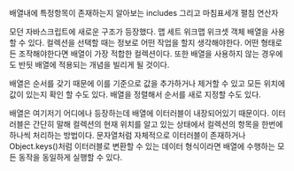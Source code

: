 배열내에 특정항목이 존재하는지 알아보는 includes 그리고 마침표세개 펼침 연산자


모던 자바스크립트에 새로운 구조가 등장했다. 맵 세트 위크맵 위크셋 객체 배열을 사용할 수 있다. 컬렉션을 선택할 때는 정보로 어떤 작업을 할지 생각해야한다. 어떤 형태로든 조작해야한다면 배열이 가장 적합한 컬렉션이다. 또한 배열을 사용하지 않는 경우에도 반딋 배열에 적용되는 개념을 빌리게 될 것이다. 

배열은 순서를 갖기 때문에 이를 기준으로 값을 추가하거나 제거할 수 있고 모든 위치에 값이 있는지 확인 할 수도 있다. 배열을 정렬해서 순서를 새로 지정할 수도 있다.

배열은 여기저기 어디에나 등장하는데 배열에 이터러블이 내장되어있기 때문이다. 이터러블은 간단히 말해 컬렉션의 현재 위치를 알고 있는 상태에서 컬렉션의 항목을 한번에 하나씩 처리하는 방법이다. 문자열처럼 자체적으로 이터러블이 존재하거나 Object.keys()처럼 이터러블로 변환할 수 있는 데이터 형식이라면 배열에 수행하는 모든 동작을 동일하게 실행할 수 있다. 